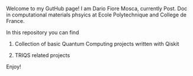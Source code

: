 Welcome to my GutHub page! 
I am Dario Fiore Mosca, currently Post. Doc in computational materials phsyics at Ecole Polytechnique and College de France. 

In this repository you can find 

1) Collection of basic Quantum Computing projects written with Qiskit 

2) TRIQS related projects

Enjoy!
